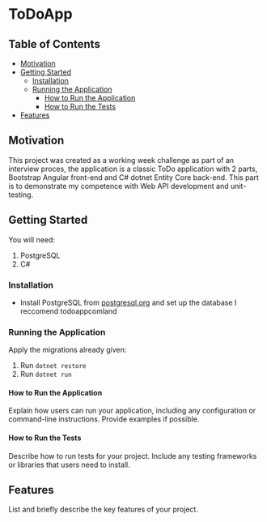 # ToDoApp

## Table of Contents
- [Motivation](#motivation)
- [Getting Started](#getting-started)
  - [Installation](#installation)
  - [Running the Application](#running-the-application)
    - [How to Run the Application](#how-to-run-the-application)
    - [How to Run the Tests](#how-to-run-the-tests)
- [Features](#features)

## Motivation
This project was created as a working week challenge as part of an interview proces, the application is a classic ToDo application with 2 parts, Bootstrap Angular front-end and C# dotnet Entity Core back-end. This part is to demonstrate my competence with Web API development and unit-testing.

## Getting Started
You will need:
1. PostgreSQL
2. C# 

### Installation
- Install PostgreSQL from [postgresql.org](https://www.postgresql.org/download/) and set up the database I reccomend todoappcomland

### Running the Application
Apply the migrations already given:
1. Run `dotnet restore`
2. Run `dotnet run`

#### How to Run the Application
Explain how users can run your application, including any configuration or command-line instructions. Provide examples if possible.

#### How to Run the Tests
Describe how to run tests for your project. Include any testing frameworks or libraries that users need to install.

## Features
List and briefly describe the key features of your project.